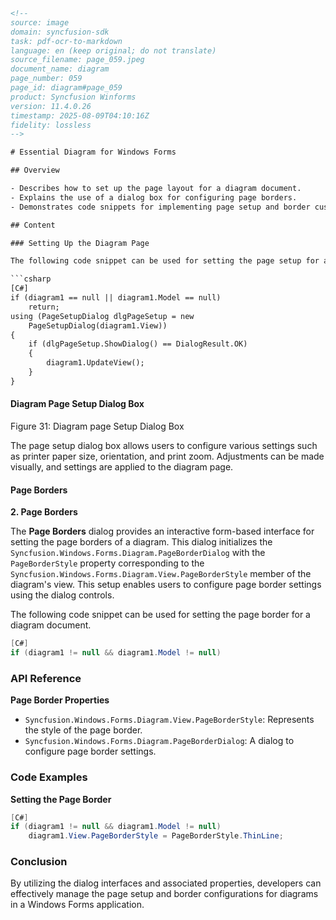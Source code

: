 ```html
<!-- 
source: image
domain: syncfusion-sdk
task: pdf-ocr-to-markdown
language: en (keep original; do not translate)
source_filename: page_059.jpeg
document_name: diagram
page_number: 059
page_id: diagram#page_059
product: Syncfusion Winforms
version: 11.4.0.26
timestamp: 2025-08-09T04:10:16Z
fidelity: lossless
-->

# Essential Diagram for Windows Forms

## Overview

- Describes how to set up the page layout for a diagram document.
- Explains the use of a dialog box for configuring page borders.
- Demonstrates code snippets for implementing page setup and border customization.

## Content

### Setting Up the Diagram Page

The following code snippet can be used for setting the page setup for a diagram document.

```csharp
[C#]
if (diagram1 == null || diagram1.Model == null)
    return;
using (PageSetupDialog dlgPageSetup = new
    PageSetupDialog(diagram1.View))
{
    if (dlgPageSetup.ShowDialog() == DialogResult.OK)
    {
        diagram1.UpdateView();
    }
}
```

#### Diagram Page Setup Dialog Box

Figure 31: Diagram page Setup Dialog Box

The page setup dialog box allows users to configure various settings such as printer paper size, orientation, and print zoom. Adjustments can be made visually, and settings are applied to the diagram page.

#### Page Borders

**2. Page Borders**

The **Page Borders** dialog provides an interactive form-based interface for setting the page borders of a diagram. This dialog initializes the `Syncfusion.Windows.Forms.Diagram.PageBorderDialog` with the `PageBorderStyle` property corresponding to the `Syncfusion.Windows.Forms.Diagram.View.PageBorderStyle` member of the diagram's view. This setup enables users to configure page border settings using the dialog controls.

The following code snippet can be used for setting the page border for a diagram document.

```csharp
[C#]
if (diagram1 != null && diagram1.Model != null)
```

### API Reference

**Page Border Properties**
- `Syncfusion.Windows.Forms.Diagram.View.PageBorderStyle`: Represents the style of the page border.
- `Syncfusion.Windows.Forms.Diagram.PageBorderDialog`: A dialog to configure page border settings.

### Code Examples

**Setting the Page Border**

```csharp
[C#]
if (diagram1 != null && diagram1.Model != null)
    diagram1.View.PageBorderStyle = PageBorderStyle.ThinLine;
```

### Conclusion

By utilizing the dialog interfaces and associated properties, developers can effectively manage the page setup and border configurations for diagrams in a Windows Forms application.

<!-- tags: [Syncfusion, WindowsForms, Diagram, PageSetup, BorderSettings] keywords: [diagram, page setup, border settings, dialog box, Syncfusion, Windows Forms, properties, API] -->
```
